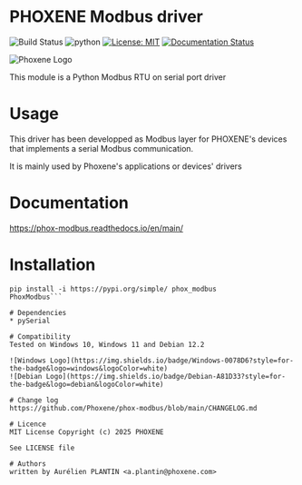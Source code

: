 # PHOXENE Modbus driver

![Build Status](https://img.shields.io/pypi/v/phox_modbus.svg)
![python](https://img.shields.io/pypi/pyversions/phox_modbus.svg)
[![License: MIT](https://img.shields.io/badge/License-MIT-yellow.svg)](https://opensource.org/licenses/MIT)
[![Documentation Status](https://readthedocs.org/projects/phox-modbus/badge/?version=main)](https://phox-modbus.readthedocs.io/)

![Phoxene Logo](https://www.phoxene.com/wp-content/uploads/2024/06/logo_phoxene_160x89.png)

This module is a Python Modbus RTU on serial port driver

# Usage
This driver has been developped as Modbus layer for PHOXENE's devices that
implements a serial Modbus communication.

It is mainly used by Phoxene's applications or devices' drivers 

# Documentation
https://phox-modbus.readthedocs.io/en/main/

# Installation
```shell
pip install -i https://pypi.org/simple/ phox_modbus
PhoxModbus```

# Dependencies
* pySerial

# Compatibility
Tested on Windows 10, Windows 11 and Debian 12.2

![Windows Logo](https://img.shields.io/badge/Windows-0078D6?style=for-the-badge&logo=windows&logoColor=white)
![Debian Logo](https://img.shields.io/badge/Debian-A81D33?style=for-the-badge&logo=debian&logoColor=white)

# Change log
https://github.com/Phoxene/phox-modbus/blob/main/CHANGELOG.md

# Licence
MIT License Copyright (c) 2025 PHOXENE

See LICENSE file

# Authors
written by Aurélien PLANTIN <a.plantin@phoxene.com>